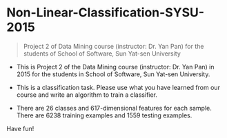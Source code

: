 # Non-Linear-Classification-SYSU-2015

> Project 2 of Data Mining course
> (instructor: Dr. Yan Pan)
> for the students of
> School of Software, Sun Yat-sen University

 - This is Project 2 of the Data Mining course (instructor: Dr. Yan Pan) in 2015 for the students in School of Software, Sun Yat-sen University.

 - This is a classification task. Please use what you have learned from our course and write an algorithm to train a classifier.

 - There are  26 classes and 617-dimensional features for each sample. There are 6238 training examples and 1559 testing examples.

Have fun!